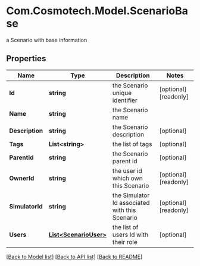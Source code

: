 # Com.Cosmotech.Model.ScenarioBase
a Scenario with base information

## Properties

Name | Type | Description | Notes
------------ | ------------- | ------------- | -------------
**Id** | **string** | the Scenario unique identifier | [optional] [readonly] 
**Name** | **string** | the Scenario name | 
**Description** | **string** | the Scenario description | [optional] 
**Tags** | **List&lt;string&gt;** | the list of tags | [optional] 
**ParentId** | **string** | the Scenario parent id | [optional] 
**OwnerId** | **string** | the user id which own this Scenario | [optional] [readonly] 
**SimulatorId** | **string** | the Simulator Id associated with this Scenario | [optional] [readonly] 
**Users** | [**List&lt;ScenarioUser&gt;**](ScenarioUser.md) | the list of users Id with their role | [optional] 

[[Back to Model list]](../README.md#documentation-for-models) [[Back to API list]](../README.md#documentation-for-api-endpoints) [[Back to README]](../README.md)

